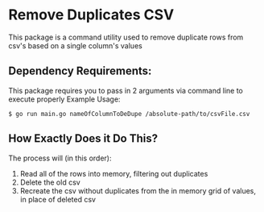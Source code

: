 # Remove Duplicates CSV
This package is a command utility used to remove duplicate rows from csv's based on a single column's values

## Dependency Requirements:
This package requires you to pass in 2 arguments via command line to execute properly
Example Usage: 

`$ go run main.go nameOfColumnToDeDupe /absolute-path/to/csvFile.csv`

## How Exactly Does it Do This?
The process will (in this order):
1. Read all of the rows into memory, filtering out duplicates
2. Delete the old csv
3. Recreate the csv without duplicates from the in memory grid of values, in place of deleted csv

